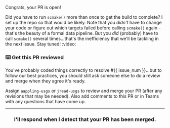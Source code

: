 Congrats, your PR is open! 

Did you have to run `scmake()` more than once to get the build to complete? I set up the repo so that would be likely. Note that you *didn't* have to change your code or figure out which targets failed before calling `scmake()` again - that's the beauty of a formal data pipeline. But you *did* (probably) have to call `scmake()` several times...that's the inefficiency that we'll be tackling in the next issue. Stay tuned! :video:

### :keyboard: Get this PR reviewed

You've probably coded things correctly to resolve #{{ issue_num }}...but to follow our best practices, you should still ask someone else to do a review and merge when they agree it's ready.

Assign `aappling-usgs` or `jread-usgs` to review and merge your PR (after any revisions that may be needed). Also add comments to this PR or in Teams with any questions that have come up.

<hr><h3 align="center">I'll respond when I detect that your PR has been merged.</h3>
